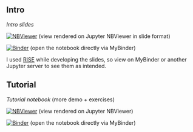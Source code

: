 
## Intro

*Intro slides*

[![NBViewer](https://raw.githubusercontent.com/jupyter/design/master/logos/Badges/nbviewer_badge.svg)](https://nbviewer.jupyter.org/format/slides/github/zmoon92/hu-pbl-workshop-2020/blob/master/python-tutorial/intro.ipynb) (view rendered on Jupyter NBViewer in slide format)

[![Binder](https://mybinder.org/badge_logo.svg)](https://mybinder.org/v2/gh/zmoon92/hu-pbl-workshop-2020/master?filepath=python-tutorial%2Fintro.ipynb) (open the notebook directly via MyBinder)

I used [RISE](https://rise.readthedocs.io/en/stable/) while developing the slides, so view on MyBinder or another Jupyter server to see them as intended.

## Tutorial

*Tutorial notebook* (more demo + exercises)

[![NBViewer](https://raw.githubusercontent.com/jupyter/design/master/logos/Badges/nbviewer_badge.svg)](https://nbviewer.jupyter.org/github/zmoon92/hu-pbl-workshop-2020/blob/master/python-tutorial/tutorial.ipynb) (view rendered on Jupyter NBViewer)

[![Binder](https://mybinder.org/badge_logo.svg)](https://mybinder.org/v2/gh/zmoon92/hu-pbl-workshop-2020/master?filepath=python-tutorial%2Ftutorial.ipynb) (open the notebook directly via MyBinder)
